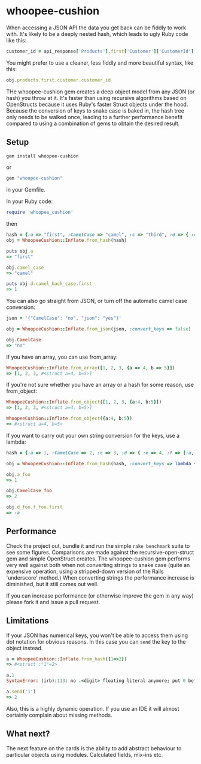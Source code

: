 # whoopee-cushion


When accessing a JSON API the data you get back can be fiddly to work with. It's likely to be a deeply nested hash,
which leads to ugly Ruby code like this:

```ruby
customer_id = api_response['Products'].first['Customer']['CustomerId']
```

You might prefer to use a cleaner, less fiddly and more beautiful syntax, like this:

```ruby
obj.products.first.customer.customer_id
```

THe whoopee-cushion gem creates a deep object model from any JSON (or hash) you throw at it. It's faster than using
recursive algorithms based on OpenStructs because it uses Ruby's faster Struct objects under the hood. Because the
conversion of keys to snake case is baked in, the hash tree only needs to be walked once, leading to a further
performance benefit compared to using a combination of gems to obtain the desired result.

## Setup

```ruby
gem install whoopee-cushion
```

or

```ruby
gem "whoopee-cushion"
```

in your Gemfile.

In your Ruby code:

```ruby
require 'whoopee_cushion'
```

then

```ruby
hash = {:a => "first", :CamelCase => "camel", :c => "third", :d => { :e => 4, :camelBackCase => [1, 2, 3, 4, 5]}}
obj = WhoopeeCushion::Inflate.from_hash(hash)

puts obj.a
=> "first"

obj.camel_case
=> "camel"

puts obj.d.camel_back_case.first
=> 1
```

You can also go straight from JSON, or turn off the automatic camel case conversion:

```ruby
json = '{"CamelCase": "no", "json": "yes"}'

obj = WhoopeeCushion::Inflate.from_json(json, :convert_keys => false)

obj.CamelCase
=> "no"
```

If you have an array, you can use from_array:

```ruby
WhoopeeCushion::Inflate.from_array([1, 2, 3, {a => 4, b => 5}])
=> [1, 2, 3, #<struct a=4, b=5>]
```

If you're not sure whether you have an array or a hash for some reason, use from_object:

```ruby
WhoopeeCushion::Inflate.from_object([1, 2, 3, {a:4, b:5}])
=> [1, 2, 3, #<struct a=4, b=5>]

WhoopeeCushion::Inflate.from_object({a:4, b:5})
=> #<struct a=4, b=5>
```

If you want to carry out your own string conversion for the keys, use a lambda:

```ruby
hash = {:a => 1, :CamelCase => 2, :c => 3, :d => { :e => 4, :f => [:a, :b, :c, :d, :e]}}

obj = WhoopeeCushion::Inflate.from_hash(hash, :convert_keys => lambda {|s| "#{s}_foo"})

obj.a_foo
=> 1

obj.CamelCase_foo
=> 2

obj.d_foo.f_foo.first
=> :a
```

## Performance

Check the project out, bundle it and run the simple `rake benchmark` suite to see some figures. Comparisons are made
against the recursive-open-struct gem and simple OpenStruct creates. The whoopee-cushion gem performs very well against
both when not converting strings to snake case (quite an expensive operation, using a stripped-down version of the
Rails 'underscore' method.) When converting strings the performance increase is diminished, but it still comes out well.

If you can increase performance (or otherwise improve the gem in any way) please fork it and issue a pull request.

## Limitations

If your JSON has numerical keys, you won't be able to access them using dot notation for obvious reasons. In this case
you can `send` the key to the object instead.

```ruby
a = WhoopeeCushion::Inflate.from_hash({1=>2})
=> #<struct :"1"=2>

a.1
SyntaxError: (irb):113: no .<digit> floating literal anymore; put 0 before dot

a.send('1')
=> 2
```

Also, this is a highly dynamic operation. If you use an IDE it will almost certainly complain about missing methods.

## What next?

The next feature on the cards is the ability to add abstract behaviour to particular objects using modules.
Calculated fields, mix-ins etc.